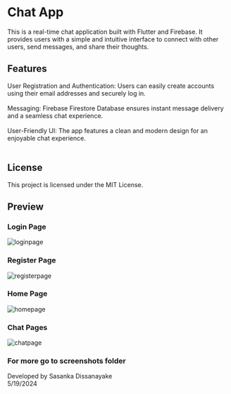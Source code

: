 # Chat App

This is a real-time chat application built with Flutter and Firebase. It provides users with a simple and intuitive interface to connect with other users, send messages, and share their thoughts.

## Features
User Registration and Authentication: Users can easily create accounts using their email addresses and securely log in.<br>
<br>
Messaging: Firebase Firestore Database ensures instant message delivery and a seamless chat experience.<br>
<br>
User-Friendly UI: The app features a clean and modern design for an enjoyable chat experience.<br>
<br>

## License
This project is licensed under the MIT License.

## Preview

### Login Page
![loginpage](screenshots/IMG-20240519-WA0008.jpg)

### Register Page
![registerpage](screenshots/IMG-20240519-WA0007.jpg)

### Home Page
![homepage](screenshots/IMG-20240519-WA0012.jpg)

### Chat Pages
![chatpage](screenshots/IMG-20240519-WA0011.jpg)

### For more go to screenshots folder
Developed by Sasanka Dissanayake<br>
5/19/2024
